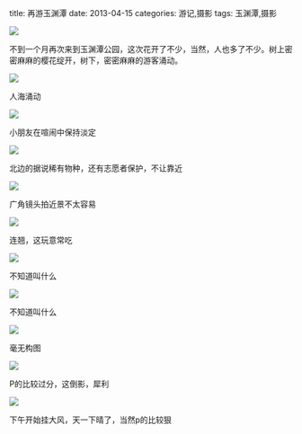 title: 再游玉渊潭
date: 2013-04-15
categories: 游记,摄影
tags: 玉渊潭,摄影

![](images/P1050457.jpg)

不到一个月再次来到玉渊潭公园，这次花开了不少，当然，人也多了不少。树上密密麻麻的樱花绽开，树下，密密麻麻的游客涌动。

<!--more-->

![](images/P1050424.jpg)

人海涌动

![](images/P1050429.jpg)

小朋友在喧闹中保持淡定

![](images/P1050447.jpg)

北边的据说稀有物种，还有志愿者保护，不让靠近

![](images/P1050395.jpg)

广角镜头拍近景不太容易

![](images/P1050407.jpg)

连翘，这玩意常吃

![](images/P1050414.jpg)

不知道叫什么

![](images/P1050439.jpg)

不知道叫什么

![](images/P1050432.jpg)

毫无构图

![](images/P1050458.jpg)

P的比较过分，这倒影，犀利

![](images/P1050474.jpg)

下午开始挂大风，天一下晴了，当然p的比较狠

